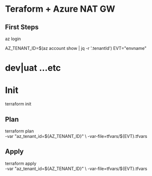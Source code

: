 # Teraform + Azure NAT GW 

## First Steps

az login

AZ_TENANT_ID=$(az account show | jq -r '.tenantId')
EVT="envname"
# dev|uat ...etc

# Init
terraform init

## Plan
terraform plan \
  -var "az_tenant_id=${AZ_TENANT_ID}" \
  -var-file=tfvars/${EVT}.tfvars

## Apply
terraform apply \
  -var "az_tenant_id=${AZ_TENANT_ID}" \
  -var-file=tfvars/${EVT}.tfvars
